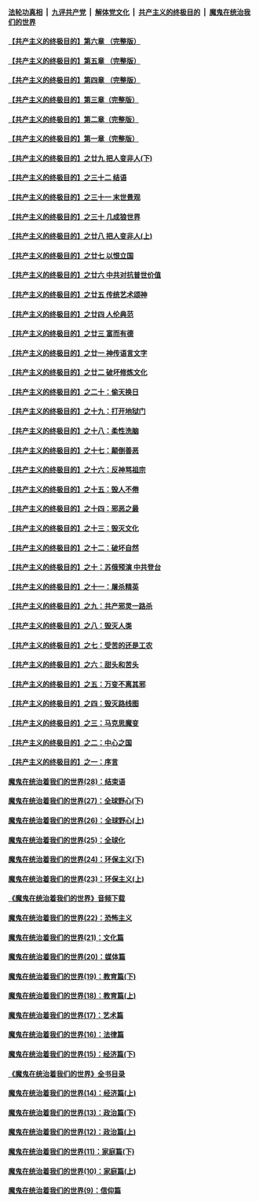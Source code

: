 ####  [法轮功真相](../../../../basic/blob/master/README.md?t=09060052) &nbsp;|&nbsp; [九评共产党](../../../../9ping.md/blob/master/README.md?t=09060052) &nbsp;|&nbsp; [解体党文化](../../../../jtdwh.md/blob/master/README.md?t=09060052)  &nbsp;|&nbsp; [共产主义的终极目的](../../../../gczydzjmd.md/blob/master/README.md?t=09060052) &nbsp;|&nbsp; [魔鬼在统治我们的世界](../../../../mgztzwmdsj.md/blob/master/README.md?t=09060052) 

#### [【共产主义的终极目的】第六章 （完整版）](../pages/nsc422/n11428913.md?t=09060052) 

#### [【共产主义的终极目的】第五章 （完整版）](../pages/nsc422/n11428912.md?t=09060052) 

#### [【共产主义的终极目的】第四章 （完整版）](../pages/nsc422/n11428907.md?t=09060052) 

#### [【共产主义的终极目的】第三章（完整版）](../pages/nsc422/n11428848.md?t=09060052) 

#### [【共产主义的终极目的】第二章（完整版）](../pages/nsc422/n11428831.md?t=09060052) 

#### [【共产主义的终极目的】第一章（完整版）](../pages/nsc422/n11417651.md?t=09060052) 

#### [【共产主义的终极目的】之廿九 把人变非人(下)](../pages/nsc422/n11344140.md?t=09060052) 

#### [【共产主义的终极目的】之三十二 结语](../pages/nsc422/n11360535.md?t=09060052) 

#### [【共产主义的终极目的】之三十一 末世景观](../pages/nsc422/n11351129.md?t=09060052) 

#### [【共产主义的终极目的】之三十 几成狼世界](../pages/nsc422/n11348280.md?t=09060052) 

#### [【共产主义的终极目的】之廿八 把人变非人(上)](../pages/nsc422/n11340492.md?t=09060052) 

#### [【共产主义的终极目的】之廿七 以恨立国](../pages/nsc422/n11336944.md?t=09060052) 

#### [【共产主义的终极目的】之廿六 中共对抗普世价值](../pages/nsc422/n11324785.md?t=09060052) 

#### [【共产主义的终极目的】之廿五 传统艺术颂神](../pages/nsc422/n11296396.md?t=09060052) 

#### [【共产主义的终极目的】之廿四 人伦典范](../pages/nsc422/n11296397.md?t=09060052) 

#### [【共产主义的终极目的】之廿三 富而有德](../pages/nsc422/n11283598.md?t=09060052) 

#### [【共产主义的终极目的】之廿一 神传语言文字](../pages/nsc422/n11263265.md?t=09060052) 

#### [【共产主义的终极目的】之廿二 破坏修炼文化](../pages/nsc422/n11245728.md?t=09060052) 

#### [【共产主义的终极目的】之二十：偷天换日](../pages/nsc422/n11238846.md?t=09060052) 

#### [【共产主义的终极目的】之十九：打开地狱门](../pages/nsc422/n11206376.md?t=09060052) 

#### [【共产主义的终极目的】之十八：柔性洗脑](../pages/nsc422/n11199994.md?t=09060052) 

#### [【共产主义的终极目的】之十七：颠倒善恶](../pages/nsc422/n11179782.md?t=09060052) 

#### [【共产主义的终极目的】之十六：反神骂祖宗](../pages/nsc422/n11166798.md?t=09060052) 

#### [【共产主义的终极目的】之十五：毁人不倦](../pages/nsc422/n11166792.md?t=09060052) 

#### [【共产主义的终极目的】之十四：邪恶之最](../pages/nsc422/n11150249.md?t=09060052) 

#### [【共产主义的终极目的】之十三：毁灭文化](../pages/nsc422/n11135227.md?t=09060052) 

#### [【共产主义的终极目的】之十二：破坏自然](../pages/nsc422/n11135214.md?t=09060052) 

#### [【共产主义的终极目的】之十：苏俄预演 中共登台](../pages/nsc422/n11118424.md?t=09060052) 

#### [【共产主义的终极目的】之十一：屠杀精英](../pages/nsc422/n11118442.md?t=09060052) 

#### [【共产主义的终极目的】之九：共产邪灵一路杀](../pages/nsc422/n11114139.md?t=09060052) 

#### [【共产主义的终极目的】之八：毁灭人类](../pages/nsc422/n11108503.md?t=09060052) 

#### [【共产主义的终极目的】之七：受苦的还是工农](../pages/nsc422/n11101809.md?t=09060052) 

#### [【共产主义的终极目的】之六：甜头和苦头](../pages/nsc422/n11096971.md?t=09060052) 

#### [【共产主义的终极目的】之五：万变不离其邪](../pages/nsc422/n11091285.md?t=09060052) 

#### [【共产主义的终极目的】之四：毁灭路线图](../pages/nsc422/n11086284.md?t=09060052) 

#### [【共产主义的终极目的】之三：马克思魔变](../pages/nsc422/n11061941.md?t=09060052) 

#### [【共产主义的终极目的】之二：中心之国](../pages/nsc422/n11047728.md?t=09060052) 

#### [【共产主义的终极目的】之一：序言](../pages/nsc422/n11086077.md?t=09060052) 

#### [魔鬼在统治着我们的世界(28)：结束语](../pages/nsc422/n10936246.md?t=09060052) 

#### [魔鬼在统治着我们的世界(27)：全球野心(下)](../pages/nsc422/n10928319.md?t=09060052) 

#### [魔鬼在统治着我们的世界(26)：全球野心(上)](../pages/nsc422/n10900318.md?t=09060052) 

#### [魔鬼在统治着我们的世界(25)：全球化](../pages/nsc422/n10788205.md?t=09060052) 

#### [魔鬼在统治着我们的世界(24)：环保主义(下)](../pages/nsc422/n10695307.md?t=09060052) 

#### [魔鬼在统治着我们的世界(23)：环保主义(上)](../pages/nsc422/n10688613.md?t=09060052) 

#### [《魔鬼在统治着我们的世界》音频下载](../pages/nsc422/n10635553.md?t=09060052) 

#### [魔鬼在统治着我们的世界(22)：恐怖主义](../pages/nsc422/n10614727.md?t=09060052) 

#### [魔鬼在统治着我们的世界(21)：文化篇](../pages/nsc422/n10597706.md?t=09060052) 

#### [魔鬼在统治着我们的世界(20)：媒体篇](../pages/nsc422/n10586579.md?t=09060052) 

#### [魔鬼在统治着我们的世界(19)：教育篇(下)](../pages/nsc422/n10564808.md?t=09060052) 

#### [魔鬼在统治着我们的世界(18)：教育篇(上)](../pages/nsc422/n10526970.md?t=09060052) 

#### [魔鬼在统治着我们的世界(17)：艺术篇](../pages/nsc422/n10499093.md?t=09060052) 

#### [魔鬼在统治着我们的世界(16)：法律篇](../pages/nsc422/n10485969.md?t=09060052) 

#### [魔鬼在统治着我们的世界(15)：经济篇(下)](../pages/nsc422/n10469975.md?t=09060052) 

#### [《魔鬼在统治着我们的世界》全书目录](../pages/nsc422/n10464261.md?t=09060052) 

#### [魔鬼在统治着我们的世界(14)：经济篇(上)](../pages/nsc422/n10457370.md?t=09060052) 

#### [魔鬼在统治着我们的世界(13)：政治篇(下)](../pages/nsc422/n10448270.md?t=09060052) 

#### [魔鬼在统治着我们的世界(12)：政治篇(上)](../pages/nsc422/n10444576.md?t=09060052) 

#### [魔鬼在统治着我们的世界(11)：家庭篇(下)](../pages/nsc422/n10440961.md?t=09060052) 

#### [魔鬼在统治着我们的世界(10)：家庭篇(上)](../pages/nsc422/n10435448.md?t=09060052) 

#### [魔鬼在统治着我们的世界(9)：信仰篇](../pages/nsc422/n10432159.md?t=09060052) 


